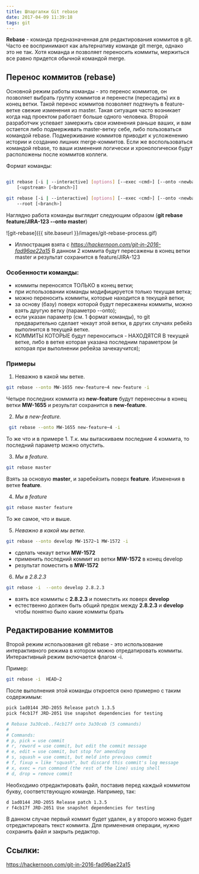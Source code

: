 ```yaml
---
title: Шпаргалки Git rebase
date: 2017-04-09 11:39:18
tags: git
---
```

**Rebase** - команда предназначенная для редактирования коммитов в git. Часто ее воспринимают как альтернативу команде git merge, однако это не так. Хотя команда и позволяет переносить коммиты, мержиться все равно придется обычной командой merge. 

## Перенос коммитов (rebase)
Основной режим работы команды - это перенос коммитов, он позволяет выбрать группу коммитов и перенести (пересадить) их в конец ветки. Такой перенос коммитов позволяет подтянуть в feature-ветке свежие изменения из master. Такая ситуация часто возникает когда над проектом работает больше одного человека. Второй разработчик успевает замержить свои изменения раньше ваших, и вам остается либо подмерживать master-ветку себе, либо пользоваться командой rebase. Подмерживание коммитов приводит к усложенению истории и созданию лишних merge-коммитов. Если же воспользоваться командой rebase, то ваши изменения логически и хронологически будут расположены после коммитов коллеги.


Формат команды:
```bash

git rebase [-i | --interactive] [options] [--exec <cmd>] [--onto <newbase>]	
    [<upstream> [<branch>]]

git rebase [-i | --interactive] [options] [--exec <cmd>] [--onto <newbase>]
	--root [<branch>]
```

Наглядно работа команды выглядит следующим образом (__git rebase feature/JIRA-123 --onto master__)

![git-rebase]({{ site.baseurl }}/images/git-rebase-process.gif)

* Иллюстрация взята с _https://hackernoon.com/git-in-2016-fad96ae22a15_
В данном 2 коммита будут пересажены в конец ветки master и результат сохранится в feature/JIRA-123


### Особенности команды: 

- коммиты переносятся ТОЛЬКО в конец ветки;
- при использовании команды модифицируется только текущая ветка;
- можно переносить коммиты, которые находится в текущей ветки;
- за основу (базу) поверх которой будут пересажены коммиты, можно взять другую ветку (параметро --onto);
- если указан параметр <branch> (см. 1 формат команды), то git предварительно сделает чекаут этой ветки, в других случаях ребейз выполнится в текущей ветке.
- КОММИТЫ КОТОРЫЕ будут переноситься - НАХОДЯТСЯ В текущей ветке, либо в ветке которая указана последним параметром (и которая при выполнении ребейза зачекаучится);



### Примеры

1. Неважно в какой мы ветке.
```bash
git rebase --onto MW-1655 new-feature~4 new-feature -i
```
Четыре последних коммита из **new-feature** будут перенесены в конец ветки **MW-1655** и результат сохранится в **new-feature**.

2. _Мы в new-feature._
```bash
 git rebase --onto MW-1655 new-feature~4 -i
```
То же что и в примере 1. Т.к. мы вытаскиваем последние 4 коммита, то последний параметр можно опустить.

3. _Мы в feature._
```bash
git rebase master
```
Взять за основую **master**, и заребейзить поверх **feature**. Изменения в ветке **feature**.

4. _Мы в feature_
```bash
git rebase master feature
```
То же самое, что и выше.

5. _Неважно в какой мы ветке._
```bash
git rebase --onto develop MW-1572~1 MW-1572 -i
```
- сделать чекаут ветки **MW-1572**
- применить последний коммит из ветки **MW-1572** в конец develop
- результат поместить в **MW-1572**

6. _Мы в 2.8.2.3_
```bash
git rebase -i  --onto develop 2.8.2.3
```

- взять все коммиты с **2.8.2.3** и поместить их поверх **develop**
- естественно должен быть общий предок между **2.8.2.3** и **develop** чтобы понятно было какие коммиты брать

## Редактирование коммитов
Второй режим использования git rebase - это использование интерактивного режима в котором можно отредатировать коммиты.
Интерактивный режим включается флагом -i. 

Пример:
```bash
git rebase -i  HEAD~2
```
После выполнения этой команды откроется окно примерно с таким содержимым:

```bash
pick 1ad0144 JRD-2055 Release patch 1.3.5
pick f4cb17f JRD-2051 Use snapshot dependencies for testing

# Rebase 3a30ceb..f4cb17f onto 3a30ceb (5 commands)
#
# Commands:
# p, pick = use commit
# r, reword = use commit, but edit the commit message
# e, edit = use commit, but stop for amending
# s, squash = use commit, but meld into previous commit
# f, fixup = like "squash", but discard this commit's log message
# x, exec = run command (the rest of the line) using shell
# d, drop = remove commit
```

Необходимо отредактировать файл, поставив перед каждый коммитом букву, соответствующую команде. Например, так:

```bash
d 1ad0144 JRD-2055 Release patch 1.3.5
r f4cb17f JRD-2051 Use snapshot dependencies for testing
```
В данном случае первый коммит будет удален, а у второго можно будет отредактировать текст коммита.
Для применения операции, нужно сохранить файл и закрыть редактор.


## Ссылки:
https://hackernoon.com/git-in-2016-fad96ae22a15
